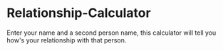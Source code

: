 # Relationship-Calculator
Enter your name and a second person name, this calculator will tell you how's your relationship with that person.
